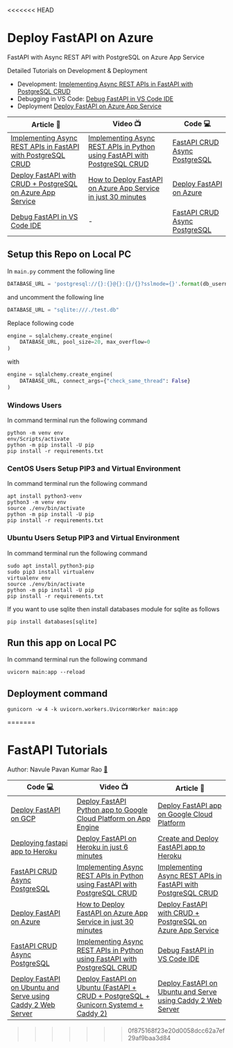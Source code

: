 <<<<<<< HEAD
# Deploy FastAPI on Azure

FastAPI with Async REST API with PostgreSQL on Azure App Service 

Detailed Tutorials on Development & Deployment
- Development: [Implementing Async REST APIs in FastAPI with PostgreSQL CRUD](https://www.tutlinks.com/fastapi-with-postgresql-crud-async/, 'Implementing Async REST APIs in FastAPI with PostgreSQL CRUD')
- Debugging in VS Code: [Debug FastAPI in VS Code IDE](https://bit.ly/3hcXToY, 'Debug FastAPI in VS Code IDE')
- Deployment [Deploy FastAPI on Azure App Service](https://bit.ly/3gPntQ7, 'Deploy FastAPI on Azure App Service')



|  Article 📝 | Video 📺 | Code 💻 |
|----------|-------------|------|
| [Implementing Async REST APIs in FastAPI with PostgreSQL CRUD](https://bit.ly/2O6onvp) | [Implementing Async REST APIs in Python using FastAPI with PostgreSQL CRUD](https://bit.ly/3j42qvf) | [FastAPI CRUD Async PostgreSQL](https://github.com/windson/fastapi/tree/fastapi-postgresql-azure-deploy) |
| [Deploy FastAPI with CRUD + PostgreSQL on Azure App Service](https://bit.ly/3gPntQ7) | [How to Deploy FastAPI on Azure App Service in just 30 minutes](https://bit.ly/2HA6SUj) | [Deploy FastAPI on Azure](https://github.com/windson/fastapi/tree/fastapi-postgresql-azure-deploy) |
| [Debug FastAPI in VS Code IDE](https://bit.ly/3hcXToY) | - | [FastAPI CRUD Async PostgreSQL](https://github.com/windson/fastapi/tree/fastapi-postgresql-azure-deploy) |


## Setup this Repo on Local PC

In `main.py` comment the following line

```python
DATABASE_URL = 'postgresql://{}:{}@{}:{}/{}?sslmode={}'.format(db_username,db_password, host_server, db_server_port, database_name, ssl_mode)
```

and uncomment the following line

```python
DATABASE_URL = "sqlite:///./test.db"
```

Replace following code

```python
engine = sqlalchemy.create_engine(
    DATABASE_URL, pool_size=20, max_overflow=0
)
```

with 

```python
engine = sqlalchemy.create_engine(
    DATABASE_URL, connect_args={"check_same_thread": False}
)
```


### Windows Users
In command terminal run the following command
```shell
python -m venv env
env/Scripts/activate
python -m pip install -U pip
pip install -r requirements.txt
```

### CentOS Users Setup PIP3 and Virtual Environment
In command terminal run the following command
```shell
apt install python3-venv
python3 -m venv env
source ./env/bin/activate
python -m pip install -U pip
pip install -r requirements.txt
```

### Ubuntu Users Setup PIP3 and Virtual Environment
In command terminal run the following command
```shell
sudo apt install python3-pip
sudo pip3 install virtualenv
virtualenv env
source ./env/bin/activate
python -m pip install -U pip
pip install -r requirements.txt
```


If you want to use sqlite then install databases module for sqlite as follows

```shell
pip install databases[sqlite]
```

## Run this app on Local PC
In command terminal run the following command
```shell
uvicorn main:app --reload
```


## Deployment command

```shell
gunicorn -w 4 -k uvicorn.workers.UvicornWorker main:app
```
=======
# FastAPI Tutorials

Author: Navule Pavan Kumar Rao [🤵](https://bit.ly/3d17tZP)

| Code 💻 | Video 📺 | Article 📝 |
|----------|-------------|------|
| [Deploy FastAPI on GCP](https://github.com/windson/fastapi/tree/fastapi-deploy-google-cloud-platform) | [Deploy FastAPI Python app to Google Cloud Platform on App Engine](https://bit.ly/3g0VwFE) | [Deploy FastAPI app on Google Cloud Platform](https://bit.ly/3axKog8) |
| [Deploying fastapi app to Heroku](https://github.com/windson/fastapi/tree/fastapi-deploy-heroku) | [Deploy FastAPI on Heroku in just 6 minutes](http://bit.ly/3aO1g35) | [Create and Deploy FastAPI app to Heroku](http://bit.ly/2RD68jM) |
| [FastAPI CRUD Async PostgreSQL](https://github.com/windson/fastapi/tree/fastapi-postgresql-azure-deploy) | [Implementing Async REST APIs in Python using FastAPI with PostgreSQL CRUD](https://bit.ly/3j42qvf) | [Implementing Async REST APIs in FastAPI with PostgreSQL CRUD](https://bit.ly/2O6onvp) |
| [Deploy FastAPI on Azure](https://github.com/windson/fastapi/tree/fastapi-postgresql-azure-deploy) | [How to Deploy FastAPI on Azure App Service in just 30 minutes](https://bit.ly/2HA6SUj) | [Deploy FastAPI with CRUD + PostgreSQL on Azure App Service](https://bit.ly/3gPntQ7) |
| [FastAPI CRUD Async PostgreSQL](https://github.com/windson/fastapi/tree/fastapi-postgresql-azure-deploy) | [Implementing Async REST APIs in Python using FastAPI with PostgreSQL CRUD](https://bit.ly/3j42qvf) | [Debug FastAPI in VS Code IDE](https://bit.ly/3hcXToY) |
| [Deploy FastAPI on Ubuntu and Serve using Caddy 2 Web Server](https://github.com/windson/fastapi/tree/fastapi-postgresql-caddy-ubuntu-deploy) | [Deploy FastAPI on Ubuntu (FastAPI + CRUD + PostgreSQL + Gunicorn Systemd + Caddy 2)](https://bit.ly/3hpS0Ws) | [Deploy FastAPI on Ubuntu and Serve using Caddy 2 Web Server](https://bit.ly/2SGLWgt) |
>>>>>>> 0f875168f23e20d0058dcc62a7ef29af9baa3d84
